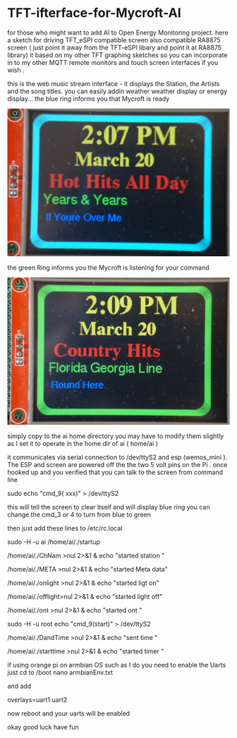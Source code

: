# TFT-ifterface-for-Mycroft-AI

for those who might want to add AI to Open Energy Monitoring project.
here a sketch for driving TFT_eSPI compatible screen also compatible RA8875 screen ( just point it away from the TFT-eSPI libary and point it at RA8875 library)
it based on my other TFT graphing sketches so you can incorporate in to my other MQTT remote monitors and touch screen interfaces if you wish .

this is the web music stream interface - it displays the Station, the Artists and the song titles.
you can easily addin weather weather display or energy display…
the blue ring informs you that Mycroft is ready

![alt text](https://github.com/krywenko/TFT-ifterface-for-Mycroft-AI/blob/master/828c65228515fd22b0ee6870a9f30f20c1c962a5_2_1035x688.jpeg)

the green Ring informs you the Mycroft is listening for your command

![alt text](https://github.com/krywenko/TFT-ifterface-for-Mycroft-AI/blob/master/1ddfbf3520b62dc213e5bee336c7c551d883a17c_2_1035x688.jpeg)

simply copy to the ai home directory
you may have to modify them slightly as I set it to operate in the home dir of ai ( home/ai )



it communicates via serial connection to /dev/ttyS2 and esp (wemos_mini ). The ESP and screen are powered off the the two 5 volt pins on the Pi .
once hooked up and you verified that you can talk to the screen from command line

sudo echo "cmd_9( xxx)" > /dev/ttyS2

this will tell the screen to clear itself and will display blue ring you can change the cmd_3 or 4 to turn from blue to green

then just add these lines to /etc/rc.local

sudo -H -u ai /home/ai/./startup

/home/ai/./ChNam >nul 2>&1 & echo "started station "  

/home/ai/./META  >nul 2>&1 & echo "started Meta data" 

/home/ai/./onlight >nul 2>&1 & echo "started ligt on" 

/home/ai/./offlight>nul 2>&1 & echo "started light off" 

/home/ai/./ont >nul 2>&1 & echo "started ont " 

sudo -H -u root  echo "cmd_9(start)" > /dev/ttyS2

/home/ai/./DandTime >nul 2>&1 & echo "sent time "

/home/ai/./starttime >nul 2>&1 & echo "started timer "  

if using orange pi on armbian OS such as I do you need to enable the Uarts just cd to /boot
nano armbianEnv.txt

and add

overlays=uart1 uart2

now reboot and your uarts will be enabled

okay good luck have fun

